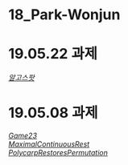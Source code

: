# 18_Park-Wonjun

# 19.05.22 과제
<em><a href="https://github.com/Aaaaiiiiiee/AlgorithmPractice/blob/master/2019.05.15/%EC%95%8C%EA%B3%A0%EC%8A%A4%ED%8C%9F_bfs.cpp">알고스팟</a></em></br>

# 19.05.08 과제
<em><a href="https://github.com/Aaaaiiiiiee/AlgorithmPractice/blob/master/2019.05.08/Game23_correct.cpp">Game23</a></em></br>
<em><a href="https://github.com/Aaaaiiiiiee/AlgorithmPractice/blob/master/2019.05.08/MaximalContinuousRest.cpp">MaximalContinuousRest</a></em></br>
<em><a href="https://github.com/Aaaaiiiiiee/AlgorithmPractice/blob/master/2019.05.08/PolycarpRestoresPermutation.cpp">PolycarpRestoresPermutation</a></em></br>
